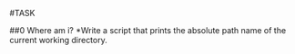 #TASK

##0 Where am i?
*Write a script that prints the absolute path name of the current working directory.
